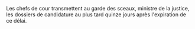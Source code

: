 
  
Les chefs de cour transmettent au garde des sceaux, ministre de la justice, les dossiers de candidature au plus tard quinze jours après l'expiration de ce délai.

